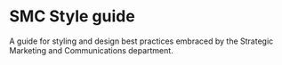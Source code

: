 # SMC Style guide

A guide for styling and design best practices embraced by the Strategic Marketing and Communications department.
